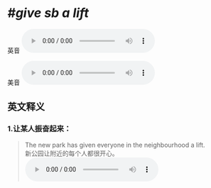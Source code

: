 # ***\#give sb a lift*** 
英音
<audio src="./media/give sb a lift1_AAC.aac" controls="controls"></audio>

美音
<audio src="./media/give sb a lift2_AAC.aac" controls="controls"></audio>



  

英文释义
---
### 1.**让某人振奋起来：**  

 > The new park has given everyone in the neighbourhood a lift.   
 > 新公园让附近的每个人都很开心。    
<audio src="./media/lift-9.aac" controls="controls"></audio>


